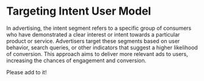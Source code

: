 # Targeting Intent User Model

In advertising, the intent segment refers to a specific group of consumers who have demonstrated a clear interest or intent towards a particular product or service. Advertisers target these segments based on user behavior, search queries, or other indicators that suggest a higher likelihood of conversion. This approach aims to deliver more relevant ads to users, increasing the chances of engagement and conversion.

Please add to it!
